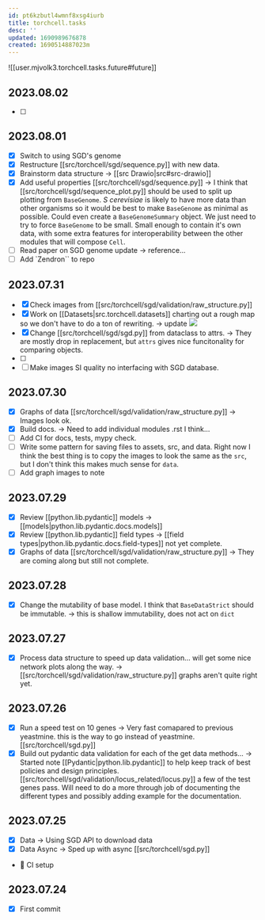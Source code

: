 ```yaml
---
id: pt6kzbutl4wmnf8xsg4iurb
title: torchcell.tasks
desc: ''
updated: 1690989676878
created: 1690514887023m
---
```

![[user.mjvolk3.torchcell.tasks.future#future]]

## 2023.08.02

- [ ] 

## 2023.08.01

- [x] Switch to using SGD's genome
- [x] Restructure [[src/torchcell/sgd/sequence.py]] with new data.
- [x] Brainstorm data structure → [[src Drawio|src#src-drawio]]
- [x] Add useful properties [[src/torchcell/sgd/sequence.py]] → I think that [[src/torchcell/sgd/sequence_plot.py]] should be used to split up plotting from `BaseGenome`. *S cerevisiae* is likely to have more data than other organisms so it would be best to make `BaseGenome` as minimal as possible. Could even create a `BaseGenomeSummary` object. We just need to try to force `BaseGenome` to be small. Small enough to contain it's own data, with some extra features for interoperability between the other modules that will compose `Cell`.
- [ ] Read paper on SGD genome update → reference...
- [ ] Add `Zendron`` to repo

## 2023.07.31

- [x] Check images from [[src/torchcell/sgd/validation/raw_structure.py]]
- [x] Work on [[Datasets|src.torchcell.datasets]] charting out a rough map so we don't have to do a ton of rewriting. → update ![](./assets/drawio/Pipeline.drawio.png)
- [x] Change [[src/torchcell/sgd/sgd.py]] from dataclass to attrs. → They are mostly drop in replacement, but `attrs` gives nice funcitonality for comparing objects.
- [ ]
- [ ] Make images SI quality no interfacing with SGD database.

## 2023.07.30

- [x] Graphs of data [[src/torchcell/sgd/validation/raw_structure.py]] → Images look ok.
- [x] Build docs. → Need to add individual modules .rst I think...
- [ ] Add CI for docs, tests, mypy check.
- [ ] Write some pattern for saving files to assets, src, and data. Right now I think the best thing is to copy the images to look the same as the `src`, but I don't think this makes much sense for `data`.
- [ ] Add graph images to note

## 2023.07.29

- [x] Review [[python.lib.pydantic]] models → [[models|python.lib.pydantic.docs.models]]
- [x] Review [[python.lib.pydantic]] field types → [[field types|python.lib.pydantic.docs.field-types]] not yet complete.
- [x] Graphs of data [[src/torchcell/sgd/validation/raw_structure.py]] → They are coming along but still not complete.

## 2023.07.28

- [x] Change the mutability of base model. I think that `BaseDataStrict` should be immutable. → this is shallow immutability, does not act on `dict`

## 2023.07.27

- [x] Process data structure to speed up data validation... will get some nice network plots along the way. → [[src/torchcell/sgd/validation/raw_structure.py]] graphs aren't quite right yet.

## 2023.07.26

- [x] Run a speed test on 10 genes → Very fast comapared to previous yeastmine. this is the way to go instead of yeastmine. [[src/torchcell/sgd.py]]
- [x] Build out pydantic data validation for each of the get data methods... → Started note [[Pydantic|python.lib.pydantic]] to help keep track of best policies and design principles. [[src/torchcell/sgd/validation/locus_related/locus.py]] a few of the test genes pass. Will need to do a more through job of documenting the different types and possibly adding example for the documentation.

## 2023.07.25

- [x] Data → Using SGD API to download data
- [x] Data Async → Sped up with async [[src/torchcell/sgd.py]]
- 🔲 CI setup

## 2023.07.24

- [x] First commit
